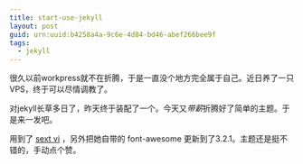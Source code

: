 ```yaml
---
title: start-use-jekyll
layout: post
guid: urn:uuid:b4258a4a-9c6e-4d84-bd46-abef266bee9f
tags:
  - jekyll
---
```


很久以前workpress就不在折腾，于是一直没个地方完全属于自己。近日养了一只VPS，终于可以尽情调教了。

对jekyll长草多日了，昨天终于装配了一个。今天又*带薪*折腾好了简单的主题。于是来一发吧。

用到了 [sext vi](https://github.com/waynezhang/blog) ，另外把她自带的 font-awesome 更新到了3.2.1。主题还是挺不错的，手动点个赞。
